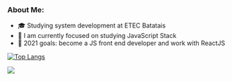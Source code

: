 ### About Me:

      
- 🎓 Studying system development at ETEC Batatais
- 🔭 I am currently focused on studying JavaScript Stack
-  🥅 2021 goals: become a JS front end developer and work with ReactJS


[![Top Langs](https://github-readme-stats.vercel.app/api/top-langs/?username=RenanRSilva&layout=compact)](https://github.com/anuraghazra/github-readme-stats)


[<img src="https://img.shields.io/badge/linkedin-%230077B5.svg?&style=for-the-badge&logo=linkedin&logoColor=white" />](https://www.linkedin.com/in/renan-rambul-7551a9206/)

